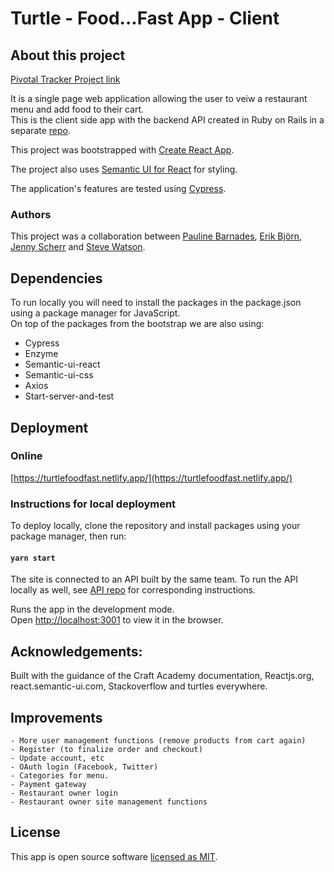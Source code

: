 # Turtle - Food...Fast App - Client

## About this project

[Pivotal Tracker Project link](https://www.pivotaltracker.com/n/projects/2447118) 

It is a single page web application allowing the user to veiw a restaurant menu and add food to their cart.<br>
This is the client side app with the backend API created in Ruby on Rails in a separate [repo](https://github.com/CraftAcademy/slowfood-api-team-1-april-2020).

This project was bootstrapped with [Create React App](https://github.com/facebook/create-react-app).

The project also uses [Semantic UI for React](https://react.semantic-ui.com/) for styling.

The application's features are tested using [Cypress](https://www.cypress.io/).<br>

### Authors
This project was a collaboration between [Pauline Barnades](https://github.com/PaulineBA), [Erik Björn](https://github.com/erikbjoern), [Jenny Scherr](https://github.com/jysmys) and [Steve Watson](https://github.com/designerofthing).

## Dependencies
To run locally you will need to install the packages in the package.json using a package manager for JavaScript.<br>
On top of the packages from the bootstrap we are also using:
- Cypress
- Enzyme
- Semantic-ui-react
- Semantic-ui-css
- Axios
- Start-server-and-test


## Deployment
### Online
[https://turtlefoodfast.netlify.app/](https://turtlefoodfast.netlify.app/)
### Instructions for local deployment
To deploy locally, clone the repository and install packages using your package manager, then run:
#### `yarn start`
The site is connected to an API built by the same team. To run the API locally as well, see [API repo](https://github.com/CraftAcademy/slowfood-api-team-1-april-2020) for corresponding instructions.

Runs the app in the development mode.<br />
Open [http://localhost:3001](http://localhost:3001) to view it in the browser.

## Acknowledgements:<br>
Built with the guidance of the Craft Academy documentation, Reactjs.org, react.semantic-ui.com, Stackoverflow and turtles everywhere. 

## Improvements
    - More user management functions (remove products from cart again)
    - Register (to finalize order and checkout)
    - Update account, etc
    - OAuth login (Facebook, Twitter)
    - Categories for menu.
    - Payment gateway
    - Restaurant owner login
    - Restaurant owner site management functions

## License
This app is open source software [licensed as MIT](https://mit-license.org/).

